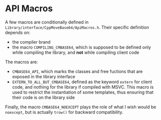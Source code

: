 # API Macros

A few macros are conditionally defined in `Library/interface/CppMoveBase64/ApiMacros.h`. Their specific definition depends on:
+ the compiler brand
+ the macro `COMPILING_CMBASE64`, which is supposed to be defined only while compiling the library, and **not** while compiling client code

The macros are:
* `CMBASE64_API`, which marks the classes and free fuctions that are exposed in the library interface
* `EXTERN_TO_ALL_BUT_CMBASE64`, defined as the keyword `extern` for client code, and nothing for the library if compiled with MSVC. This macro is used to restrict the instantiation of some templates, thus ensuring that their code is on the library side

Finally, the macro `CMBASE64_NOEXCEPT` plays the role of what I wish would be `noexcept`, but is actually `trow()` for backward compatibility.
